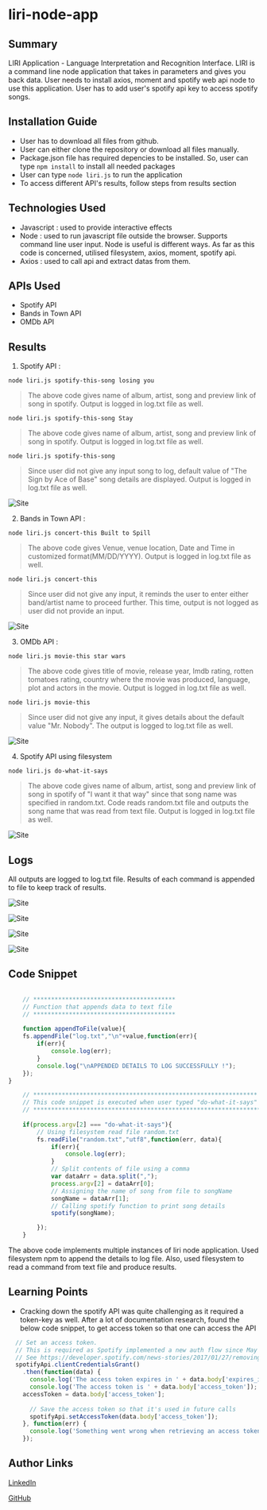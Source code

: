 # liri-node-app

## Summary
   LIRI Application - Language Interpretation and Recognition Interface. LIRI is a command line node application that takes in parameters and gives you back data. User needs to install axios, moment and spotify web api node to use this application. User has to add user's spotify api key to access spotify songs. 
   
## Installation Guide
* User has to download all files from github.
* User can either clone the repository or download all files manually.
* Package.json file has required depencies to be installed. So, user can type `npm install` to install all needed packages
* User can type `node liri.js` to run the application
* To access different API's results, follow steps from results section

## Technologies Used
- Javascript : used to provide interactive effects
- Node : used to run javascript file outside the browser. Supports command line user input. Node is useful is different ways. As
far as this code is concerned, utilised filesystem, axios, moment, spotify api.
- Axios : used to call api and extract datas from them.

## APIs Used
- Spotify API
- Bands in Town API
- OMDb API

## Results
1. Spotify API :

`node liri.js spotify-this-song losing you`


>The above code gives name of album, artist, song and preview link of song in spotify. 
Output is logged in log.txt file as well.

`node liri.js spotify-this-song Stay`

>The above code gives name of album, artist, song and preview link of song in spotify. 
Output is logged in log.txt file as well.

`node liri.js spotify-this-song`

>Since user did not give any input song to log, default value of "The Sign by Ace of Base" 
song details are displayed. Output is logged in log.txt file as well.

![Site](gif/spotify.gif)

2. Bands in Town API :

`node liri.js concert-this Built to Spill`

>The above code gives Venue, venue location, Date and Time in customized format(MM/DD/YYYY). 
Output is logged in log.txt file as well.

`node liri.js concert-this`

>Since user did not give any input, it reminds the user to enter either band/artist name to proceed further. 
This time, output is not logged as user did not provide an input.

![Site](gif/concert.gif)

3. OMDb API :

`node liri.js movie-this star wars`

>The above code gives title of movie, release year, Imdb rating, rotten tomatoes rating, country where the movie was produced, language, plot and actors in the movie. Output is logged in log.txt file as well.

`node liri.js movie-this`

>Since user did not give any input, it gives details about the default value "Mr. Nobody". 
The output is logged to log.txt file as well.

![Site](gif/movie.gif)
 
4. Spotify API using filesystem

`node liri.js do-what-it-says`

>The above code gives name of album, artist, song and preview link of song in spotify of "I want it that way" 
since that song name was specified in random.txt. Code reads random.txt file and outputs the 
song name that was read from text file. Output is logged in log.txt file as well.

![Site](gif/doWhatItSays.gif)


## Logs

All outputs are logged to log.txt file. Results of each command is appended to file to keep track of results.

![Site](logImages/logAfterSpotify.png)

![Site](logImages/logAfterConcert.png)

![Site](logImages/logAfterMovie.jpg)

![Site](logImages/logAfterDoItThatWay.jpg)

## Code Snippet
```Javascript

    // ****************************************
    // Function that appends data to text file
    // ****************************************
    
    function appendToFile(value){
    fs.appendFile("log.txt","\n"+value,function(err){
        if(err){
            console.log(err);
        }
        console.log("\nAPPENDED DETAILS TO LOG SUCCESSFULLY !");
    });
}

    // ***************************************************************
    // This code snippet is executed when user typed "do-what-it-says"
    // ****************************************************************
 
    if(process.argv[2] === "do-what-it-says"){ 
        // Using filesystem read file random.txt
        fs.readFile("random.txt","utf8",function(err, data){
            if(err){
                console.log(err);
            }
            // Split contents of file using a comma
            var dataArr = data.split(",");
            process.argv[2] = dataArr[0];
            // Assigning the name of song from file to songName
            songName = dataArr[1];
            // Calling spotify function to print song details
            spotify(songName);

        });
    }
```
The above code implements multiple instances of liri node application. Used filesystem npm to append the details to log file. Also, used filesystem to read a command from text file and produce results.

## Learning Points
* Cracking down the spotify API was quite challenging as it required a token-key as well. After a lot of documentation research, found the
below code snippet, to get access token so that one can access the API

```Javascript
  // Set an access token.
  // This is required as Spotify implemented a new auth flow since May 2017.
  // See https://developer.spotify.com/news-stories/2017/01/27/removing-unauthenticated-calls-to-the-web-api/
  spotifyApi.clientCredentialsGrant()
    .then(function(data) {
      console.log('The access token expires in ' + data.body['expires_in']);
      console.log('The access token is ' + data.body['access_token']);
    accessToken = data.body['access_token'];
  
      // Save the access token so that it's used in future calls
      spotifyApi.setAccessToken(data.body['access_token']);
    }, function(err) {
      console.log('Something went wrong when retrieving an access token', err.message);
    });
 ```

## Author Links
[LinkedIn](https://www.linkedin.com/in/mahisha-gunasekaran-0a780a88/)

[GitHub](https://github.com/Mahi-Mani)

